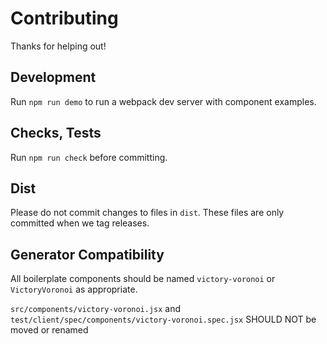 Contributing
============

Thanks for helping out!

## Development

Run `npm run demo` to run a webpack dev server with component examples.

## Checks, Tests

Run `npm run check` before committing.

## Dist

Please do not commit changes to files in `dist`.
These files are only committed when we tag releases.

## Generator Compatibility 

All boilerplate components should be named `victory-voronoi` or 
`VictoryVoronoi` as appropriate.

`src/components/victory-voronoi.jsx` and 
`test/client/spec/components/victory-voronoi.spec.jsx` SHOULD NOT be moved or renamed